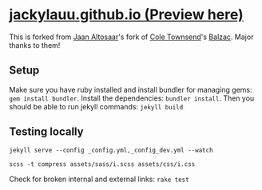 # [jackylauu.github.io (Preview here)](https://jackylauu.github.io)

This is forked from [Jaan Altosaar](https://jaan.io)'s fork of [Cole Townsend](http://coletownsend.com)'s [Balzac](https://github.com/ColeTownsend/Balzac-for-Jekyll). Major thanks to them!

## Setup 
Make sure you have ruby installed and install bundler for managing gems:
`gem install bundler`.
Install the dependencies:
`bundler install`.
Then you should be able to run jekyll commands:
`jekyll build`

## Testing locally

`jekyll serve --config _config.yml,_config_dev.yml --watch`

`scss -t compress assets/sass/i.scss assets/css/i.css`

Check for broken internal and external links:
`rake test`


